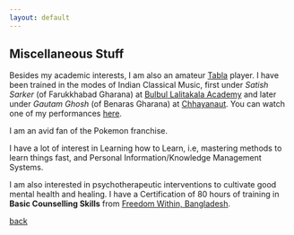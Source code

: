 ```yaml
---
layout: default
---
```


## Miscellaneous Stuff

Besides my academic interests, I am also an amateur [Tabla](https://www.wikiwand.com/en/articles/Tabla) player. I have been trained in the modes of Indian Classical Music, first under *Satish Sarker* (of Farukkhabad Gharana) at [Bulbul Lalitakala Academy](https://wikiwand.com/en/articles/Bulbul_Lalitakala_Academy) and later under *Gautam Ghosh* (of Benaras Gharana) at [Chhayanaut](https://www.wikiwand.com/en/articles/Chhayanaut). You can watch one of my performances [here](https://youtu.be/0gtQtR_AQi0?si=zWVXzjPZskD3KHB). 

I am an avid fan of the Pokemon franchise. 

I have a lot of interest in Learning how to Learn, i.e, mastering methods to learn things fast, and Personal Information/Knowledge Management Systems. 

I am also interested in psychotherapeutic interventions to cultivate good mental health and healing. I have a Certification of 80 hours of training in **Basic Counselling Skills** from [Freedom Within, Bangladesh](https://freedomwithinbd.org/). 

[back](./)
